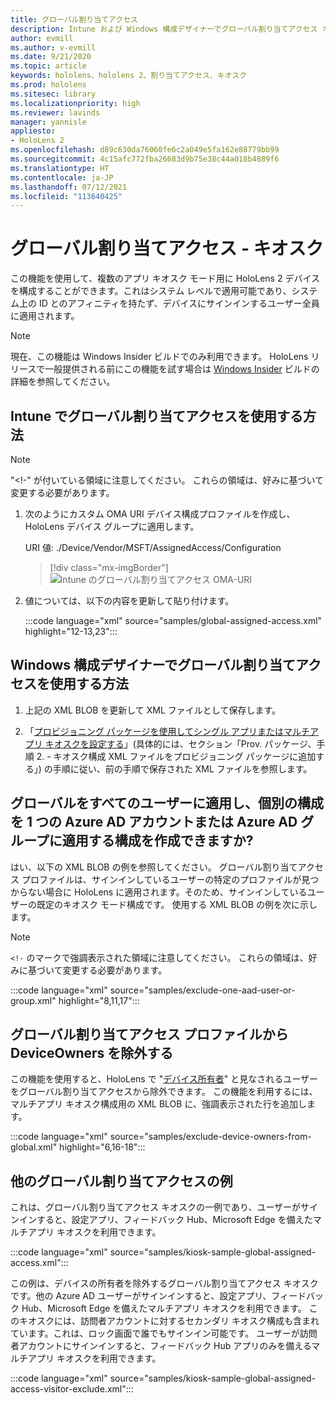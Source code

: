 ```yaml
---
title: グローバル割り当てアクセス
description: Intune および Windows 構成デザイナーでグローバル割り当てアクセス キオスク用の OMA-URI を使用する方法について説明します。
author: evmill
ms.author: v-evmill
ms.date: 9/21/2020
ms.topic: article
keywords: hololens、hololens 2、割り当てアクセス、キオスク
ms.prod: hololens
ms.sitesec: library
ms.localizationpriority: high
ms.reviewer: lavinds
manager: yannisle
appliesto:
- HoloLens 2
ms.openlocfilehash: d89c630da76060fe6c2a049e5fa162e88779bb99
ms.sourcegitcommit: 4c15afc772fba26683d9b75e38c44a018b4889f6
ms.translationtype: HT
ms.contentlocale: ja-JP
ms.lasthandoff: 07/12/2021
ms.locfileid: "113640425"
---
```

# <a name="global-assigned-access--kiosk"></a>グローバル割り当てアクセス - キオスク

この機能を使用して、複数のアプリ キオスク モード用に HoloLens 2 デバイスを構成することができます。これはシステム レベルで適用可能であり、システム上の ID とのアフィニティを持たず、デバイスにサインインするユーザー全員に適用されます。

> [!NOTE]
> 現在、この機能は Windows Insider ビルドでのみ利用できます。 HoloLens リリースで一般提供される前にこの機能を試す場合は [Windows Insider](hololens-insider.md) ビルドの詳細を参照してください。

## <a name="how-to-use-global-assigned-access-in-intune"></a>Intune でグローバル割り当てアクセスを使用する方法

> [!NOTE]
> "<!-" が付いている領域に注意してください。 これらの領域は、好みに基づいて変更する必要があります。

1. 次のようにカスタム OMA URI デバイス構成プロファイルを作成し、HoloLens デバイス グループに適用します。

    URI 値: ./Device/Vendor/MSFT/AssignedAccess/Configuration

    > [!div class="mx-imgBorder"]
    > ![Intune のグローバル割り当てアクセス OMA-URI](images/global-assigned-access-omauri.png)

2. 値については、以下の内容を更新して貼り付けます。

    :::code language="xml" source="samples/global-assigned-access.xml" highlight="12-13,23":::

## <a name="how-to-use-global-assigned-access-in-windows-configuration-designer"></a>Windows 構成デザイナーでグローバル割り当てアクセスを使用する方法

1. 上記の XML BLOB を更新して XML ファイルとして保存します。 

2. 「[プロビジョニング パッケージを使用してシングル アプリまたはマルチアプリ キオスクを設定する](hololens-kiosk.md#use-a-provisioning-package-to-set-up-a-single-app-or-multi-app-kiosk)」(具体的には、セクション「Prov. パッケージ、手順 2. - キオスク構成 XML ファイルをプロビジョニング パッケージに追加する」) の手順に従い、前の手順で保存された XML ファイルを参照します。

## <a name="can-i-create-a-configuration-where-global-applies-to-everyone-and-separate-configuration-applies-to-1-azure-ad-account-or-azure-ad-group"></a>グローバルをすべてのユーザーに適用し、個別の構成を 1 つの Azure AD アカウントまたは Azure AD グループに適用する構成を作成できますか? 

はい、以下の XML BLOB の例を参照してください。 グローバル割り当てアクセス プロファイルは、サインインしているユーザーの特定のプロファイルが見つからない場合に HoloLens に適用されます。そのため、サインインしているユーザーの既定のキオスク モード構成です。
使用する XML BLOB の例を次に示します。

> [!NOTE]
> `<!-` のマークで強調表示された領域に注意してください。 これらの領域は、好みに基づいて変更する必要があります。

 :::code language="xml" source="samples/exclude-one-aad-user-or-group.xml" highlight="8,11,17":::

## <a name="excluding-deviceowners-from-global-assigned-access-profile"></a>グローバル割り当てアクセス プロファイルから DeviceOwners を除外する

この機能を使用すると、HoloLens で "[デバイス所有者](security-adminless-os.md)" と見なされるユーザーをグローバル割り当てアクセスから除外できます。 この機能を利用するには、マルチアプリ キオスク構成用の XML BLOB に、強調表示された行を追加します。

 :::code language="xml" source="samples/exclude-device-owners-from-global.xml" highlight="6,16-18":::

## <a name="additional-global-assigned-access-examples"></a>他のグローバル割り当てアクセスの例

これは、グローバル割り当てアクセス キオスクの一例であり、ユーザーがサインインすると、設定アプリ、フィードバック Hub、Microsoft Edge を備えたマルチアプリ キオスクを利用できます。

:::code language="xml" source="samples/kiosk-sample-global-assigned-access.xml":::

この例は、デバイスの所有者を除外するグローバル割り当てアクセス キオスクです。他の Azure AD ユーザーがサインインすると、設定アプリ、フィードバック Hub、Microsoft Edge を備えたマルチアプリ キオスクを利用できます。 このキオスクには、訪問者アカウントに対するセカンダリ キオスク構成も含まれています。これは、ロック画面で誰でもサインイン可能です。 ユーザーが訪問者アカウントにサインインすると、フィードバック Hub アプリのみを備えるマルチアプリ キオスクを利用できます。

:::code language="xml" source="samples/kiosk-sample-global-assigned-access-visitor-exclude.xml":::
